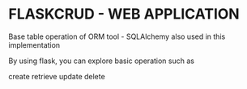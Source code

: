 # FLASKCRUD - WEB APPLICATION

Base table operation of ORM tool - SQLAlchemy also used in this implementation

By using flask, you can explore basic operation such as

create
retrieve 
update
delete
